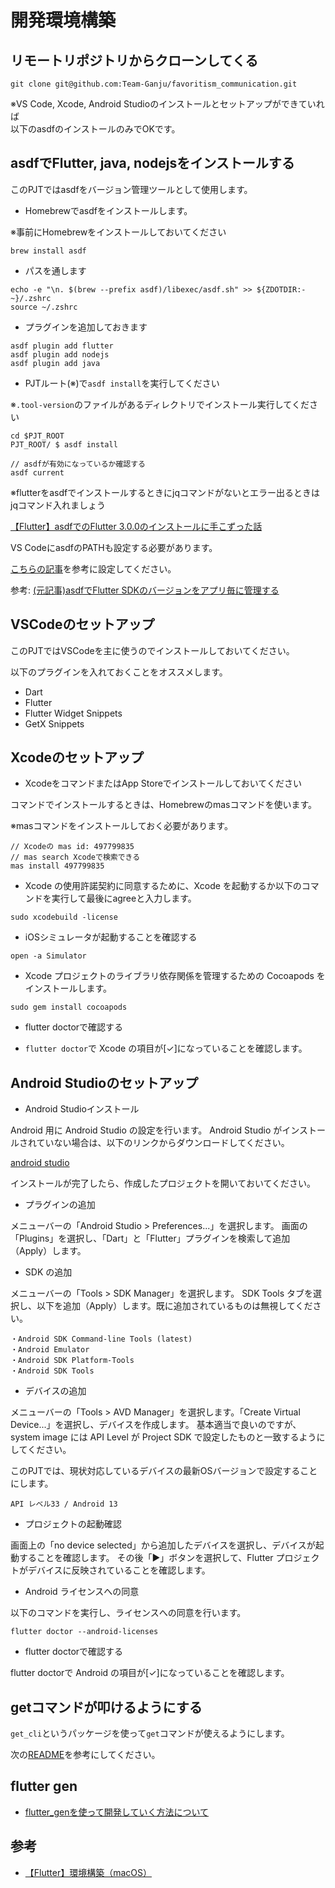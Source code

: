 # 開発環境構築

## リモートリポジトリからクローンしてくる

```
git clone git@github.com:Team-Ganju/favoritism_communication.git
```

※VS Code, Xcode, Android Studioのインストールとセットアップができていれば  
以下のasdfのインストールのみでOKです。

## asdfでFlutter, java, nodejsをインストールする

このPJTではasdfをバージョン管理ツールとして使用します。

- Homebrewでasdfをインストールします。

※事前にHomebrewをインストールしておいてください

```
brew install asdf
```

- パスを通します

```
echo -e "\n. $(brew --prefix asdf)/libexec/asdf.sh" >> ${ZDOTDIR:-~}/.zshrc
source ~/.zshrc
```

- プラグインを追加しておきます

```
asdf plugin add flutter
asdf plugin add nodejs
asdf plugin add java
```

- PJTルート(※)で`asdf install`を実行してください

※`.tool-version`のファイルがあるディレクトリでインストール実行してください

```
cd $PJT_ROOT
PJT_ROOT/ $ asdf install

// asdfが有効になっているか確認する
asdf current
```

※flutterをasdfでインストールするときにjqコマンドがないとエラー出るときはjqコマンド入れましょう

[【Flutter】asdfでのFlutter 3.0.0のインストールに手こずった話](https://blog.dalt.me/3318)

VS CodeにasdfのPATHも設定する必要があります。

[こちらの記事](https://zenn.dev/riscait/articles/asdf-flutter#vscode%E3%81%A7%E5%BF%85%E8%A6%81%E3%81%AA%E8%A8%AD%E5%AE%9A)を参考に設定してください。

参考: [(元記事)asdfでFlutter SDKのバージョンをアプリ毎に管理する](https://zenn.dev/riscait/articles/asdf-flutter)


## VSCodeのセットアップ

このPJTではVSCodeを主に使うのでインストールしておいてください。

以下のプラグインを入れておくことをオススメします。
- Dart
- Flutter
- Flutter Widget Snippets
- GetX Snippets


## Xcodeのセットアップ

- XcodeをコマンドまたはApp Storeでインストールしておいてください

コマンドでインストールするときは、Homebrewのmasコマンドを使います。

※masコマンドをインストールしておく必要があります。

```
// Xcodeの mas id: 497799835
// mas search Xcodeで検索できる
mas install 497799835
```

- Xcode の使用許諾契約に同意するために、Xcode を起動するか以下のコマンドを実行して最後にagreeと入力します。

```
sudo xcodebuild -license
```

- iOSシミュレータが起動することを確認する

```
open -a Simulator
```

- Xcode プロジェクトのライブラリ依存関係を管理するための Cocoapods をインストールします。

```
sudo gem install cocoapods
```

- flutter doctorで確認する

- `flutter doctor`で Xcode の項目が[✓]になっていることを確認します。


## Android Studioのセットアップ

- Android Studioインストール

Android 用に Android Studio の設定を行います。 Android Studio がインストールされていない場合は、以下のリンクからダウンロードしてください。

[android studio](https://developer.android.com/studio)

インストールが完了したら、作成したプロジェクトを開いておいてください。

- プラグインの追加

メニューバーの「Android Studio > Preferences...」を選択します。 画面の「Plugins」を選択し、「Dart」と「Flutter」プラグインを検索して追加（Apply）します。


- SDK の追加

メニューバーの「Tools > SDK Manager」を選択します。 SDK Tools タブを選択し、以下を追加（Apply）します。既に追加されているものは無視してください。

```
・Android SDK Command-line Tools (latest)
・Android Emulator
・Android SDK Platform-Tools
・Android SDK Tools
```

- デバイスの追加

メニューバーの「Tools > AVD Manager」を選択します。「Create Virtual Device...」を選択し、デバイスを作成します。 基本適当で良いのですが、system image には API Level が Project SDK で設定したものと一致するようにしてください。

このPJTでは、現状対応しているデバイスの最新OSバージョンで設定することにします。

`API レベル33 / Android 13`

- プロジェクトの起動確認

画面上の「no device selected」から追加したデバイスを選択し、デバイスが起動することを確認します。 その後「▶️」ボタンを選択して、Flutter プロジェクトがデバイスに反映されていることを確認します。

- Android ライセンスへの同意

以下のコマンドを実行し、ライセンスへの同意を行います。

```
flutter doctor --android-licenses
```

- flutter doctorで確認する

flutter doctorで Android の項目が[✓]になっていることを確認します。


## getコマンドが叩けるようにする

`get_cli`というパッケージを使って`get`コマンドが使えるようにします。

次の[README](../getx/get_cli.md)を参考にしてください。

## flutter gen

- [flutter_genを使って開発していく方法について](./flutter_gen.md)

## 参考
- [【Flutter】環境構築（macOS）](https://b1san-blog.com/post/flutter/flutter-setup/)